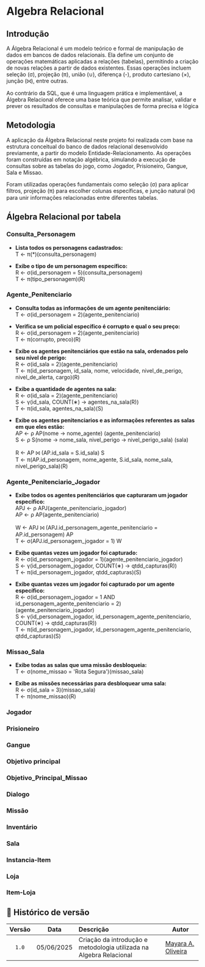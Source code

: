 # Algebra Relacional

## Introdução 

A Álgebra Relacional é um modelo teórico e formal de manipulação de dados em bancos de dados relacionais. Ela define um conjunto de operações matemáticas aplicadas a relações (tabelas), permitindo a criação de novas relações a partir de dados existentes. Essas operações incluem seleção (σ), projeção (π), união (∪), diferença (-), produto cartesiano (×), junção (⨝), entre outras.

Ao contrário da SQL, que é uma linguagem prática e implementável, a Álgebra Relacional oferece uma base teórica que permite analisar, validar e prever os resultados de consultas e manipulações de forma precisa e lógica

## Metodologia

A aplicação da Álgebra Relacional neste projeto foi realizada com base na estrutura conceitual do banco de dados relacional desenvolvido previamente, a partir do modelo Entidade-Relacionamento. As operações foram construídas em notação algébrica, simulando a execução de consultas sobre as tabelas do jogo, como Jogador, Prisioneiro, Gangue, Sala e Missao.

Foram utilizadas operações fundamentais como seleção (σ) para aplicar filtros, projeção (π) para escolher colunas específicas, e junção natural (⨝) para unir informações relacionadas entre diferentes tabelas. 

## Álgebra Relacional por tabela

### Consulta_Personagem

- **Lista todos os personagens cadastrados:** <br>
T ← π(*)(consulta_personagem)

- **Exibe o tipo de um personagem específico:** <br>
R ← σ(id_personagem = 5)(consulta_personagem)   <br>
T ← π(tipo_personagem)(R)

### Agente_Penitenciario

- **Consulta todas as informações de um agente penitenciário:** <br>
T ← σ(id_personagem = 2)(agente_penitenciario)

- **Verifica se um policial específico é corrupto e qual o seu preço:** <br>
R ← σ(id_personagem = 2)(agente_penitenciario)   <br>
T ← π(corrupto, preco)(R) 

- **Exibe os agentes penitenciários que estão na sala, ordenados pelo seu nível de perigo:** <br>
R ← σ(id_sala = 2)(agente_penitenciario)   <br>
T ← π(id_personagem, id_sala, nome, velocidade, nivel_de_perigo, nivel_de_alerta, cargo)(R)

- **Exibe a quantidade de agentes na sala:** <br>
R ← σ(id_sala = 2)(agente_penitenciario)   <br>
S ← γ(id_sala, COUNT(∗) → agentes_na_sala(R)) <br>
T ← π(id_sala, agentes_na_sala)(S)

- **Exibe os agentes penitenciarios e as informações referentes as salas em que eles estão:** <br>
AP ← ρ AP(nome → nome_agente) (agente_penitenciario) <br>
S ← ρ S(nome → nome_sala, nivel_perigo → nivel_perigo_sala) (sala) <br><br>
R ← AP ⨝ (AP.id_sala = S.id_sala) S <br>
T ← π(AP.id_personagem, nome_agente, S.id_sala, nome_sala, nivel_perigo_sala)(R)


### Agente_Penitenciario_Jogador

- **Exibe todos os agentes penitenciários que capturaram um jogador específico:** <br>
APJ ← ρ APJ(agente_penitenciario_jogador) <br>
AP ← ρ AP(agente_penitenciario) <br><br>
W ← APJ ⨝ (APJ.id_personagem_agente_penitenciario = AP.id_personagem) AP <br>
T ← σ(APJ.id_personagem_jogador = 1) W

- **Exibe quantas vezes um jogador foi capturado:** <br>
R ← σ(id_personagem_jogador = 1)(agente_penitenciario_jogador) <br>
S ← γ(id_personagem_jogador, COUNT(∗) → qtdd_capturas(R)) <br>
T ← π(id_personagem_jogador, qtdd_capturas)(S)

- **Exibe quantas vezes um jogador foi capturado por um agente específico:** <br>
R ← σ(id_personagem_jogador = 1 AND id_personagem_agente_penitenciario = 2)(agente_penitenciario_jogador) <br>
S ← γ(id_personagem_jogador, id_personagem_agente_penitenciario, COUNT(∗) → qtdd_capturas(R)) <br>
T ← π(id_personagem_jogador, id_personagem_agente_penitenciario, qtdd_capturas)(S)


### Missao_Sala

- **Exibe todas as salas que uma missão desbloqueia:** <br>
T ← σ(nome_missao = 'Rota Segura')(missao_sala) <br>

- **Exibe as missões necessárias para desbloquear uma sala:** <br>
R ← σ(id_sala = 3)(missao_sala) <br>
T ← π(nome_missao)(R)

### Jogador
### Prisioneiro
### Gangue

### Objetivo principal
### Objetivo_Principal_Missao
### Dialogo

### Missão
### Inventário
### Sala

### Instancia-Item
### Loja
### Item-Loja

## 📑 Histórico de versão

| Versão| Data      | Descrição | Autor |
| :-:   | :-:       | :--       | --    |
| `1.0`   | 05/06/2025 |Criação da introdução e metodologia utilizada na Algebra Relacional | [Mayara A. Oliveira](https://github.com/Mayara-tech)  |